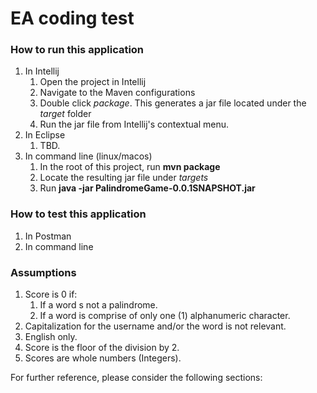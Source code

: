 # EA coding test

### How to run this application
1. In Intellij
   1. Open the project in Intellij
   2. Navigate to the Maven configurations
   3. Double click *package*. This generates a jar file located under the *target* folder
   4. Run the jar file from Intellij's contextual menu.
2. In Eclipse
   1. TBD.
3. In command line (linux/macos)
   1. In the root of this project, run **mvn package**
   2. Locate the resulting jar file under *targets*
   3. Run **java -jar PalindromeGame-0.0.1SNAPSHOT.jar**

### How to test this application
1. In Postman
2. In command line

### Assumptions
1. Score is 0 if:
   1. If a word s not a palindrome.
   2. If a word is comprise of only one (1) alphanumeric character.
2. Capitalization for the username and/or the word is not relevant.
3. English only.
4. Score is the floor of the division by 2.
5. Scores are whole numbers (Integers).

For further reference, please consider the following sections:

